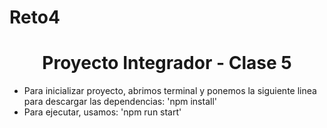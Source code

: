 # Reto4
<div align=center justify= center>

<h1>Proyecto Integrador - Clase 5 </h1>

</div>

<ul justify= center>
  <li>Para inicializar proyecto,  abrimos terminal y ponemos la siguiente linea para descargar las dependencias: 'npm install'</li>
  <li>Para ejecutar, usamos: 'npm run start'</li>
</ul>

